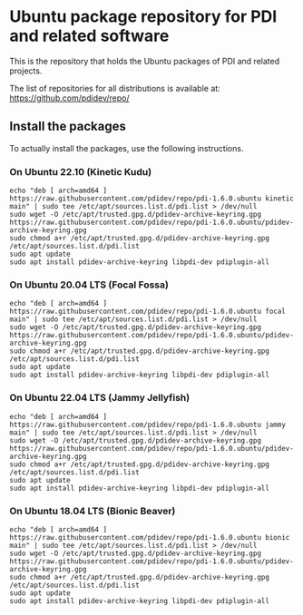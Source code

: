 # Ubuntu package repository for PDI and related software

This is the repository that holds the Ubuntu packages of PDI and related projects.

The list of repositories for all distributions is available at: https://github.com/pdidev/repo/

## Install the packages

To actually install the packages, use the following instructions.

### On Ubuntu 22.10 (Kinetic Kudu)

```
echo "deb [ arch=amd64 ] https://raw.githubusercontent.com/pdidev/repo/pdi-1.6.0.ubuntu kinetic main" | sudo tee /etc/apt/sources.list.d/pdi.list > /dev/null
sudo wget -O /etc/apt/trusted.gpg.d/pdidev-archive-keyring.gpg https://raw.githubusercontent.com/pdidev/repo/pdi-1.6.0.ubuntu/pdidev-archive-keyring.gpg
sudo chmod a+r /etc/apt/trusted.gpg.d/pdidev-archive-keyring.gpg /etc/apt/sources.list.d/pdi.list
sudo apt update
sudo apt install pdidev-archive-keyring libpdi-dev pdiplugin-all
```
### On Ubuntu 20.04 LTS (Focal Fossa)

```
echo "deb [ arch=amd64 ] https://raw.githubusercontent.com/pdidev/repo/pdi-1.6.0.ubuntu focal main" | sudo tee /etc/apt/sources.list.d/pdi.list > /dev/null
sudo wget -O /etc/apt/trusted.gpg.d/pdidev-archive-keyring.gpg https://raw.githubusercontent.com/pdidev/repo/pdi-1.6.0.ubuntu/pdidev-archive-keyring.gpg
sudo chmod a+r /etc/apt/trusted.gpg.d/pdidev-archive-keyring.gpg /etc/apt/sources.list.d/pdi.list
sudo apt update
sudo apt install pdidev-archive-keyring libpdi-dev pdiplugin-all
```
### On Ubuntu 22.04 LTS (Jammy Jellyfish)

```
echo "deb [ arch=amd64 ] https://raw.githubusercontent.com/pdidev/repo/pdi-1.6.0.ubuntu jammy main" | sudo tee /etc/apt/sources.list.d/pdi.list > /dev/null
sudo wget -O /etc/apt/trusted.gpg.d/pdidev-archive-keyring.gpg https://raw.githubusercontent.com/pdidev/repo/pdi-1.6.0.ubuntu/pdidev-archive-keyring.gpg
sudo chmod a+r /etc/apt/trusted.gpg.d/pdidev-archive-keyring.gpg /etc/apt/sources.list.d/pdi.list
sudo apt update
sudo apt install pdidev-archive-keyring libpdi-dev pdiplugin-all
```
### On Ubuntu 18.04 LTS (Bionic Beaver)

```
echo "deb [ arch=amd64 ] https://raw.githubusercontent.com/pdidev/repo/pdi-1.6.0.ubuntu bionic main" | sudo tee /etc/apt/sources.list.d/pdi.list > /dev/null
sudo wget -O /etc/apt/trusted.gpg.d/pdidev-archive-keyring.gpg https://raw.githubusercontent.com/pdidev/repo/pdi-1.6.0.ubuntu/pdidev-archive-keyring.gpg
sudo chmod a+r /etc/apt/trusted.gpg.d/pdidev-archive-keyring.gpg /etc/apt/sources.list.d/pdi.list
sudo apt update
sudo apt install pdidev-archive-keyring libpdi-dev pdiplugin-all
```

